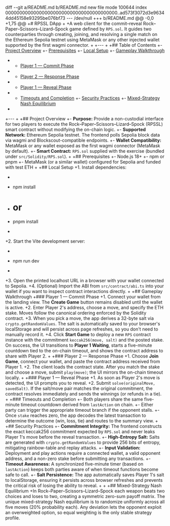diff --git a/README.md b/README.md
new file mode 100644
index 0000000000000000000000000000000000000000..ad573f3072d3e96344dd45158e93295be076bf73
--- /dev/null
+++ b/README.md
@@ -0,0 +1,75 @@
+# RPSSL DApp
+
+A web client for the commit–reveal Rock–Paper–Scissors–Lizard–Spock game defined by `RPS.sol`. It guides two counterparties through creating, joining, and resolving a single match on the Ethereum Sepolia testnet using MetaMask or any other injected wallet supported by the first wagmi connector.
+
+---
+
+## Table of Contents
+- [Project Overview](#project-overview)
+- [Prerequisites](#prerequisites)
+- [Local Setup](#local-setup)
+- [Gameplay Walkthrough](#gameplay-walkthrough)
+  - [Player 1 — Commit Phase](#player-1--commit-phase)
+  - [Player 2 — Response Phase](#player-2--response-phase)
+  - [Player 1 — Reveal Phase](#player-1--reveal-phase)
+  - [Timeouts and Completion](#timeouts-and-completion)
+- [Security Practices](#security-practices)
+- [Mixed-Strategy Nash Equilibrium](#mixed-strategy-nash-equilibrium)
+
+---
+
+## Project Overview
+- **Purpose:** Provide a non-custodial interface for two players to execute the Rock–Paper–Scissors–Lizard–Spock (RPSSL) smart contract without modifying the on-chain logic.
+- **Supported Network:** Ethereum Sepolia testnet. The frontend polls Sepolia block data via wagmi and Blockscout-compatible endpoints.
+- **Wallet Compatibility:** MetaMask or any wallet exposed as the first wagmi connector (MetaMask by default).
+- **Smart Contract:** `RPS.sol` supplied with the exercise (bundled under `src/Solidity/RPS.sol`).
+
+## Prerequisites
+- Node.js 18+
+- npm or pnpm
+- MetaMask (or a similar wallet) configured for Sepolia and funded with test ETH
+
+## Local Setup
+1. Install dependencies:
+   ```bash
+   npm install
+   # or
+   pnpm install
+   ```
+2. Start the Vite development server:
+   ```bash
+   npm run dev
+   ```
+3. Open the printed localhost URL in a browser with your wallet connected to Sepolia.
+4. (Optional) Import the ABI from `src/contract/abi.ts` into your wallet if you want to inspect contract interactions directly.
+
+## Gameplay Walkthrough
+### Player 1 — Commit Phase
+1. Connect your wallet from the landing view. The **Create Game** button remains disabled until the wallet is active.
+2. Enter Player 2's address, choose a move, and specify the ETH stake. Moves follow the canonical ordering enforced by the Solidity contract.
+3. When you pick a move, the app derives a 32-byte salt via `crypto.getRandomValues`. The salt is automatically saved to your browser's localStorage and will persist across page refreshes, so you don't need to manually record it.
+4. Click **Start Game** to deploy a new `RPS` contract instance with the commitment `keccak256(move, salt)` and the posted stake. On success, the UI transitions to **Player 1 Waiting**, starts a five-minute countdown tied to the on-chain timeout, and shows the contract address to share with Player 2.
+
+### Player 2 — Response Phase
+1. Choose **Join Game**, connect your wallet, and paste the contract address received from Player 1.
+2. The client loads the contract state. After you match the stake and choose a move, submit `play(move)`; the UI mirrors the on-chain timeout locally.
+
+### Player 1 — Reveal Phase
+1. As soon as Player 2's move is detected, the UI prompts you to reveal.
+2. Submit `solve(originalMove, savedSalt)`. If the salt/move pair matches the original commitment, the contract resolves immediately and sends the winnings (or refunds in a tie).
+
+### Timeouts and Completion
+- Both players share the same five-minute timeout countdown derived from `lastAction` on chain.
+- Either party can trigger the appropriate timeout branch if the opponent stalls.
+- Once `stake` reaches zero, the app decodes the latest transaction to determine the outcome (win, loss, tie) and routes to the summary view.
+
+## Security Practices
+- **Commitment Integrity:** The frontend constructs the exact keccak256 commitment expected by `RPS.sol` and never leaks Player 1's move before the reveal transaction.
+- **High-Entropy Salt:** Salts are generated with `crypto.getRandomValues` to provide 256 bits of entropy, mitigating rainbow-table and replay attacks.
+- **Input Validation:** Deployment and play actions require a connected wallet, a valid opponent address, and a non-zero stake before submitting any transactions.
+- **Timeout Awareness:** A synchronized five-minute timer (based on `lastAction`) keeps both parties aware of when timeout functions become safe to call.
+- **Salt Persistence:** The app automatically saves Player 1's salt to localStorage, ensuring it persists across browser refreshes and prevents the critical risk of losing the ability to reveal.
+
+
+## Mixed-Strategy Nash Equilibrium
+In Rock–Paper–Scissors–Lizard–Spock each weapon beats two choices and loses to two, creating a symmetric zero-sum payoff matrix. The unique mixed-strategy Nash equilibrium is to randomize uniformly across all five moves (20% probability each). Any deviation lets the opponent exploit an overweighted option, so equal weighting is the only stable strategy profile.
